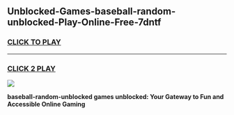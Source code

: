 
## Unblocked-Games-baseball-random-unblocked-Play-Online-Free-7dntf
<h3>
<a href="https://premium76.site?title=baseball-random-unblocked&ref=26A">CLICK TO PLAY</a></h3>
<hr>

<h3>
<a href="https://premium76.site?title=baseball-random-unblocked&ref=26A">CLICK 2 PLAY</a>
  
</h3>

<a href="https://premium76.site?title=baseball-random-unblocked&ref=26A"><img src="https://clearcache.store/games.png"></a>


**baseball-random-unblocked games unblocked: Your Gateway to Fun and Accessible Online Gaming**
